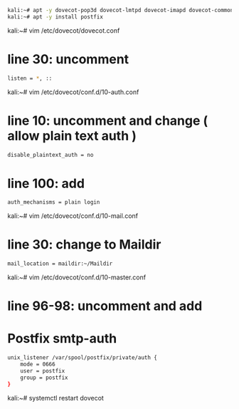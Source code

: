 ```bash
kali:~# apt -y dovecot-pop3d dovecot-lmtpd dovecot-imapd dovecot-common 
kali:~# apt -y install postfix
```
kali:~# vim /etc/dovecot/dovecot.conf

# line 30: uncomment
```bash
listen = *, ::
```
kali:~# vim /etc/dovecot/conf.d/10-auth.conf

# line 10: uncomment and change ( allow plain text auth )
```bash
disable_plaintext_auth = no
```
# line 100: add
```bash
auth_mechanisms = plain login
```
kali:~# vim /etc/dovecot/conf.d/10-mail.conf

# line 30: change to Maildir
```bash
mail_location = maildir:~/Maildir
```
kali:~# vim /etc/dovecot/conf.d/10-master.conf

# line 96-98: uncomment and add

# Postfix smtp-auth
```bash
unix_listener /var/spool/postfix/private/auth {
    mode = 0666
    user = postfix
    group = postfix
}
```
kali:~# systemctl restart dovecot 
